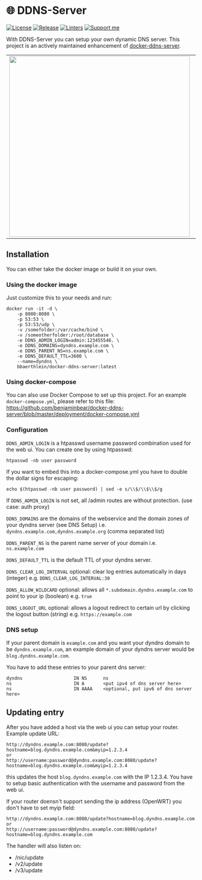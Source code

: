# 🌐 DDNS-Server

[![License](https://img.shields.io/badge/License-BSD_3--Clause-blue.svg)](https://opensource.org/licenses/BSD-3-Clause)
[![Release](https://img.shields.io/badge/Calver-YY.WW.REVISION-22bfda.svg)](https://calver.org/)
[![Linters](https://github.com/Plaenkler/DDNS-Server/actions/workflows/linters.yml/badge.svg)](https://github.com/Plaenkler/DDNS-Server/actions/workflows/linters.yml)
[![Support me](https://img.shields.io/badge/Support%20me%20%E2%98%95-orange.svg)](https://www.buymeacoffee.com/Plaenkler)

With DDNS-Server you can setup your own dynamic DNS server. This project is an actively maintained enhancement of [docker-ddns-server](https://github.com/benjaminbear/docker-ddns-server).

<table>
  <tr>
    <td><img src="https://raw.githubusercontent.com/benjaminbear/docker-ddns-server/master/img/addhost.png" width="480"/></td>
    <td><img src="https://raw.githubusercontent.com/benjaminbear/docker-ddns-server/master/img/listhosts.png" width="480"/></td>
  </tr>
</table>

## Installation

You can either take the docker image or build it on your own.

### Using the docker image

Just customize this to your needs and run:

```
docker run -it -d \
    -p 8080:8080 \
    -p 53:53 \
    -p 53:53/udp \
    -v /somefolder:/var/cache/bind \
    -v /someotherfolder:/root/database \
    -e DDNS_ADMIN_LOGIN=admin:123455546. \
    -e DDNS_DOMAINS=dyndns.example.com \
    -e DDNS_PARENT_NS=ns.example.com \
    -e DDNS_DEFAULT_TTL=3600 \
    --name=dyndns \
    bbaerthlein/docker-ddns-server:latest
```

### Using docker-compose

You can also use Docker Compose to set up this project. For an example `docker-compose.yml`, please refer to this file: https://github.com/benjaminbear/docker-ddns-server/blob/master/deployment/docker-compose.yml

### Configuration

`DDNS_ADMIN_LOGIN` is a htpasswd username password combination used for the web ui. You can create one by using htpasswd:
```
htpasswd -nb user password
```
If you want to embed this into a docker-compose.yml you have to double the dollar signs for escaping:
```
echo $(htpasswd -nb user password) | sed -e s/\\$/\\$\\$/g
```
If `DDNS_ADMIN_LOGIN` is not set, all /admin routes are without protection. (use case: auth proxy)

`DDNS_DOMAINS` are the domains of the webservice and the domain zones of your dyndns server (see DNS Setup) i.e. `dyndns.example.com,dyndns.example.org` (comma separated list)

`DDNS_PARENT_NS` is the parent name server of your domain i.e. `ns.example.com`

`DDNS_DEFAULT_TTL` is the default TTL of your dyndns server.

`DDNS_CLEAR_LOG_INTERVAL` optional: clear log entries automatically in days (integer) e.g. `DDNS_CLEAR_LOG_INTERVAL:30`

`DDNS_ALLOW_WILDCARD` optional: allows all `*.subdomain.dyndns.example.com` to point to your ip (boolean) e.g. `true`

`DDNS_LOGOUT_URL` optional: allows a logout redirect to certain url by clicking the logout button (string) e.g. `https://example.com` 

### DNS setup

If your parent domain is `example.com` and you want your dyndns domain to be `dyndns.example.com`,
an example domain of your dyndns server would be `blog.dyndns.example.com`.

You have to add these entries to your parent dns server:
```
dyndns                   IN NS      ns
ns                       IN A       <put ipv4 of dns server here>
ns                       IN AAAA    <optional, put ipv6 of dns server here>
```

## Updating entry

After you have added a host via the web ui you can setup your router.
Example update URL:

```
http://dyndns.example.com:8080/update?hostname=blog.dyndns.example.com&myip=1.2.3.4
or
http://username:password@dyndns.example.com:8080/update?hostname=blog.dyndns.example.com&myip=1.2.3.4
```

this updates the host `blog.dyndns.example.com` with the IP 1.2.3.4. You have to setup basic authentication with the username and password from the web ui.

If your router doensn't support sending the ip address (OpenWRT) you don't have to set myip field:

```
http://dyndns.example.com:8080/update?hostname=blog.dyndns.example.com
or
http://username:password@dyndns.example.com:8080/update?hostname=blog.dyndns.example.com
```

The handler will also listen on:
* /nic/update
* /v2/update
* /v3/update
